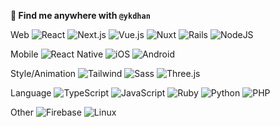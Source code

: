 **👋 Find me anywhere with `@ykdhan`**

Web
![React](https://img.shields.io/badge/React-%2320232a.svg?logo=react&logoColor=%2361DAFB)
![Next.js](https://img.shields.io/badge/Next.js-black?logo=next.js&logoColor=white)
![Vue.js](https://img.shields.io/badge/Vue-1a1a1a?style=flat&logo=vue.js&logoColor=3fb280)
![Nuxt](https://img.shields.io/badge/Nuxt-002E3B?logo=nuxt&logoColor=#00DC82)
![Rails](https://img.shields.io/badge/Rails-%23CC0000.svg?logo=ruby-on-rails&logoColor=white)
![NodeJS](https://img.shields.io/badge/Node.js-4b9741?logo=node.js&logoColor=white)

Mobile
![React Native](https://img.shields.io/badge/React%20Native-159eca?style=flat&logo=react&logoColor=17191e)
![iOS](https://img.shields.io/badge/iOS-000000?&logo=apple&logoColor=white)
![Android](https://img.shields.io/badge/Android-50af54?logo=android&logoColor=white)

Style/Animation
![Tailwind](https://img.shields.io/badge/tailwindcss-0F172A?&logo=tailwind-css)
![Sass](https://img.shields.io/badge/Sass-C69?logo=sass&logoColor=fff)
![Three.js](https://img.shields.io/badge/Three.js-000?logo=threedotjs&logoColor=fff)

Language
![TypeScript](https://img.shields.io/badge/TypeScript-3178C6?logo=typescript&logoColor=fff)
![JavaScript](https://img.shields.io/badge/JavaScript-F7DF1E?logo=javascript&logoColor=000)
![Ruby](https://img.shields.io/badge/Ruby-cc0000?style=flat&logo=ruby&logoColor=white)
![Python](https://img.shields.io/badge/Python-3776AB?logo=python&logoColor=fff)
![PHP](https://img.shields.io/badge/php-%23777BB4.svg?&logo=php&logoColor=white)

Other
![Firebase](https://img.shields.io/badge/Firebase-039BE5?logo=Firebase&logoColor=white)
![Linux](https://img.shields.io/badge/Linux-FCC624?logo=linux&logoColor=black)
